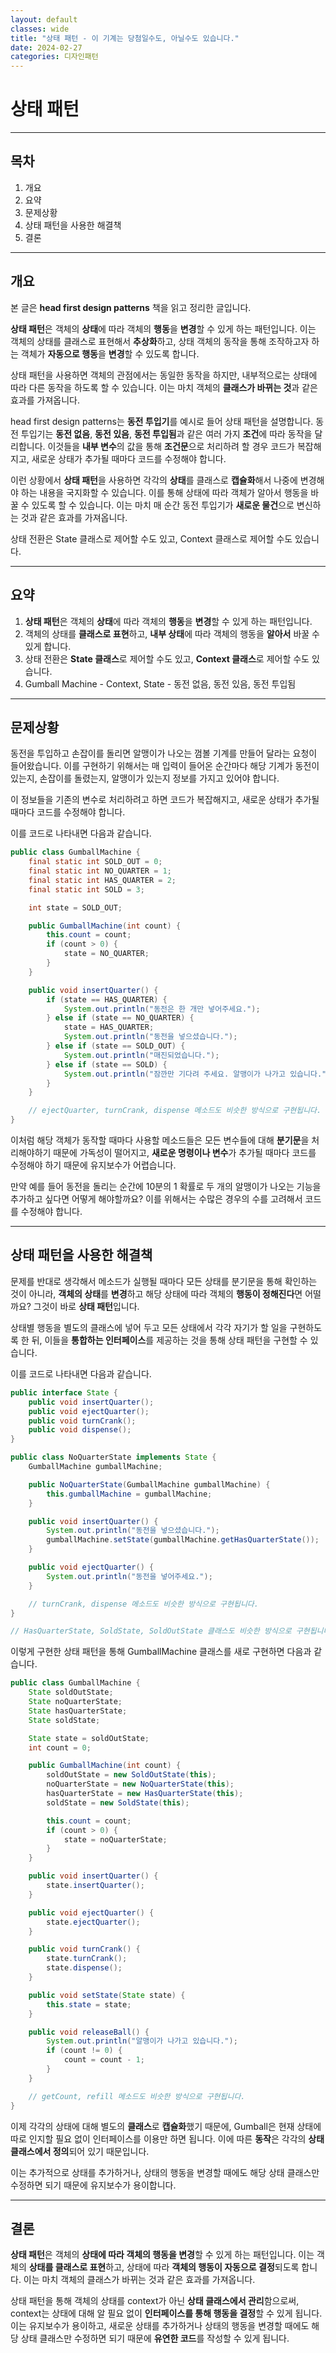 ```yaml
---
layout: default
classes: wide
title: "상태 패턴 - 이 기계는 당첨일수도, 아닐수도 있습니다."
date: 2024-02-27
categories: 디자인패턴
---
```


# 상태 패턴

---

## 목차

1. 개요
2. 요약
3. 문제상황
4. 상태 패턴을 사용한 해결책
5. 결론

---

## 개요

본 글은 **head first design patterns** 책을 읽고 정리한 글입니다.

**상태 패턴**은 객체의 **상태**에 따라 객체의 **행동**을 **변경**할 수 있게 하는 패턴입니다. 이는 객체의 상태를 클래스로 표현해서 **추상화**하고, 상태 객체의 동작을 통해 조작하고자 하는 객체가 **자동으로 행동**을 **변경**할 수 있도록 합니다.

상태 패턴을 사용하면 객체의 관점에서는 동일한 동작을 하지만, 내부적으로는 상태에 따라 다른 동작을 하도록 할 수 있습니다. 이는 마치 객체의 **클래스가 바뀌는 것**과 같은 효과를 가져옵니다.

head first design patterns는 **동전 투입기**를 예시로 들어 상태 패턴을 설명합니다. 동전 투입기는 **동전 없음**, **동전 있음**, **동전 투입됨**과 같은 여러 가지 **조건**에 따라 동작을 달리합니다. 이것들을 **내부 변수**의 값을 통해 **조건문**으로 처리하려 할 경우 코드가 복잡해지고, 새로운 상태가 추가될 때마다 코드를 수정해야 합니다.

이런 상황에서 **상태 패턴**을 사용하면 각각의 **상태**를 클래스로 **캡슐화**해서 나중에 변경해야 하는 내용을 국지화할 수 있습니다. 이를 통해 상태에 따라 객체가 알아서 행동을 바꿀 수 있도록 할 수 있습니다. 이는 마치 매 순간 동전 투입기가 **새로운 물건**으로 변신하는 것과 같은 효과를 가져옵니다.

상태 전환은 State 클래스로 제어할 수도 있고, Context 클래스로 제어할 수도 있습니다.

---

## 요약

1. **상태 패턴**은 객체의 **상태**에 따라 객체의 **행동**을 **변경**할 수 있게 하는 패턴입니다.
2. 객체의 상태를 **클래스로 표현**하고, **내부 상태**에 따라 객체의 행동을 **알아서** 바꿀 수 있게 합니다.
3. 상태 전환은 **State 클래스**로 제어할 수도 있고, **Context 클래스**로 제어할 수도 있습니다.
4. Gumball Machine - Context, State - 동전 없음, 동전 있음, 동전 투입됨

---

## 문제상황

동전을 투입하고 손잡이를 돌리면 알맹이가 나오는 껌볼 기계를 만들어 달라는 요청이 들어왔습니다. 이를 구현하기 위해서는 매 입력이 들어온 순간마다 해당 기계가 동전이 있는지, 손잡이를 돌렸는지, 알맹이가 있는지 정보를 가지고 있어야 합니다.

이 정보들을 기존의 변수로 처리하려고 하면 코드가 복잡해지고, 새로운 상태가 추가될 때마다 코드를 수정해야 합니다.

이를 코드로 나타내면 다음과 같습니다.

```java
public class GumballMachine {
    final static int SOLD_OUT = 0;
    final static int NO_QUARTER = 1;
    final static int HAS_QUARTER = 2;
    final static int SOLD = 3;

    int state = SOLD_OUT;

    public GumballMachine(int count) {
        this.count = count;
        if (count > 0) {
            state = NO_QUARTER;
        }
    }

    public void insertQuarter() {
        if (state == HAS_QUARTER) {
            System.out.println("동전은 한 개만 넣어주세요.");
        } else if (state == NO_QUARTER) {
            state = HAS_QUARTER;
            System.out.println("동전을 넣으셨습니다.");
        } else if (state == SOLD_OUT) {
            System.out.println("매진되었습니다.");
        } else if (state == SOLD) {
            System.out.println("잠깐만 기다려 주세요. 알맹이가 나가고 있습니다.");
        }
    }

    // ejectQuarter, turnCrank, dispense 메소드도 비슷한 방식으로 구현됩니다.
}
```

이처럼 해당 객체가 동작할 때마다 사용할 메소드들은 모든 변수들에 대해 **분기문**을 처리해야하기 때문에 가독성이 떨어지고, **새로운 명령이나 변수**가 추가될 때마다 코드를 수정해야 하기 때문에 유지보수가 어렵습니다.

만약 예를 들어 동전을 돌리는 순간에 10분의 1 확률로 두 개의 알맹이가 나오는 기능을 추가하고 싶다면 어떻게 해야할까요? 이를 위해서는 수많은 경우의 수를 고려해서 코드를 수정해야 합니다.

---

## 상태 패턴을 사용한 해결책

문제를 반대로 생각해서 메소드가 실행될 때마다 모든 상태를 분기문을 통해 확인하는 것이 아니라, **객체의 상태**를 **변경**하고 해당 상태에 따라 객체의 **행동이 정해진다**면 어떨까요? 그것이 바로 **상태 패턴**입니다.

상태별 행동을 별도의 클래스에 넣어 두고 모든 상태에서 각각 자기가 할 일을 구현하도록 한 뒤, 이들을 **통합하는 인터페이스**를 제공하는 것을 통해 상태 패턴을 구현할 수 있습니다.

이를 코드로 나타내면 다음과 같습니다.

```java
public interface State {
    public void insertQuarter();
    public void ejectQuarter();
    public void turnCrank();
    public void dispense();
}

public class NoQuarterState implements State {
    GumballMachine gumballMachine;

    public NoQuarterState(GumballMachine gumballMachine) {
        this.gumballMachine = gumballMachine;
    }

    public void insertQuarter() {
        System.out.println("동전을 넣으셨습니다.");
        gumballMachine.setState(gumballMachine.getHasQuarterState());
    }

    public void ejectQuarter() {
        System.out.println("동전을 넣어주세요.");
    }

    // turnCrank, dispense 메소드도 비슷한 방식으로 구현됩니다.
}

// HasQuarterState, SoldState, SoldOutState 클래스도 비슷한 방식으로 구현됩니다.
```

이렇게 구현한 상태 패턴을 통해 GumballMachine 클래스를 새로 구현하면 다음과 같습니다.

```java
public class GumballMachine {
    State soldOutState;
    State noQuarterState;
    State hasQuarterState;
    State soldState;

    State state = soldOutState;
    int count = 0;

    public GumballMachine(int count) {
        soldOutState = new SoldOutState(this);
        noQuarterState = new NoQuarterState(this);
        hasQuarterState = new HasQuarterState(this);
        soldState = new SoldState(this);

        this.count = count;
        if (count > 0) {
            state = noQuarterState;
        }
    }

    public void insertQuarter() {
        state.insertQuarter();
    }

    public void ejectQuarter() {
        state.ejectQuarter();
    }

    public void turnCrank() {
        state.turnCrank();
        state.dispense();
    }

    public void setState(State state) {
        this.state = state;
    }

    public void releaseBall() {
        System.out.println("알맹이가 나가고 있습니다.");
        if (count != 0) {
            count = count - 1;
        }
    }

    // getCount, refill 메소드도 비슷한 방식으로 구현됩니다.
}
```

이제 각각의 상태에 대해 별도의 **클래스**로 **캡슐화**했기 때문에, Gumball은 현재 상태에 따로 인지할 필요 없이 인터페이스를 이용만 하면 됩니다. 이에 따른 **동작**은 각각의 **상태 클래스에서 정의**되어 있기 때문입니다.

이는 추가적으로 상태를 추가하거나, 상태의 행동을 변경할 때에도 해당 상태 클래스만 수정하면 되기 때문에 유지보수가 용이합니다.

---

## 결론

**상태 패턴**은 객체의 **상태에 따라 객체의 행동을 변경**할 수 있게 하는 패턴입니다. 이는 객체의 **상태를 클래스로 표현**하고, 상태에 따라 **객체의 행동이 자동으로 결정**되도록 합니다. 이는 마치 객체의 클래스가 바뀌는 것과 같은 효과를 가져옵니다.

상태 패턴을 통해 객체의 상태를 context가 아닌 **상태 클래스에서 관리**함으로써, context는 상태에 대해 알 필요 없이 **인터페이스를 통해 행동을 결정**할 수 있게 됩니다. 이는 유지보수가 용이하고, 새로운 상태를 추가하거나 상태의 행동을 변경할 때에도 해당 상태 클래스만 수정하면 되기 때문에 **유연한 코드**를 작성할 수 있게 됩니다.